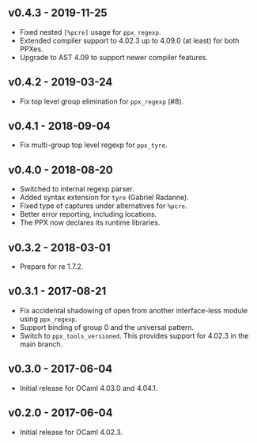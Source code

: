 ## v0.4.3 - 2019-11-25

- Fixed nested `[%pcre]` usage for `ppx_regexp`.
- Extended compiler support to 4.02.3 up to 4.09.0 (at least) for both PPXes.
- Upgrade to AST 4.09 to support newer compiler features.

## v0.4.2 - 2019-03-24

- Fix top level group elimination for `ppx_regexp` (#8).

## v0.4.1 - 2018-09-04

- Fix multi-group top level regexp for `ppx_tyre`.

## v0.4.0 - 2018-08-20

- Switched to internal regexp parser.
- Added syntax extension for `tyre` (Gabriel Radanne).
- Fixed type of captures under alternatives for `%pcre`.
- Better error reporting, including locations.
- The PPX now declares its runtime libraries.

## v0.3.2 - 2018-03-01

- Prepare for re 1.7.2.

## v0.3.1 - 2017-08-21

- Fix accidental shadowing of open from another interface-less module using
  `ppx_regexp`.
- Support binding of group 0 and the universal pattern.
- Switch to `ppx_tools_versioned`. This provides support for 4.02.3 in the
  main branch.

## v0.3.0 - 2017-06-04

- Initial release for OCaml 4.03.0 and 4.04.1.

## v0.2.0 - 2017-06-04

- Initial release for OCaml 4.02.3.
